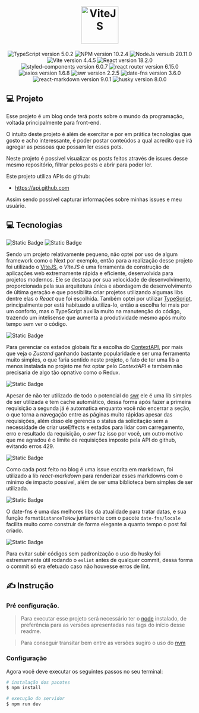 <h1 align="center">
  <img    src="https://github.com/vitejs.png" width="100px" alt="ViteJS">
</h1>

<p align="center">
  <img src="https://img.shields.io/static/v1?label=TypeScript&message=5.0.2&color=blue&labelColor=202024" alt="TypeScript version 5.0.2" />
  <img src="https://img.shields.io/static/v1?label=NPM&message=10.2.4&color=red&labelColor=202024" alt="NPM version 10.2.4" />
  <img src="https://img.shields.io/static/v1?label=Node&message=20.11.0&color=green&labelColor=202024" alt="NodeJs versuib 20.11.0" />
  <img src="https://img.shields.io/static/v1?label=Vite&message=4.4.5&color=yellow&labelColor=202024" alt="Vite version 4.4.5" />
  <img src="https://img.shields.io/static/v1?label=React&message=18.2.0&color=blue&labelColor=202024" alt="React version 18.2.0" />
  <img src="https://img.shields.io/static/v1?label=styled-components&message=6.0.7&color=AA336A&labelColor=202024" alt="styled-components version 6.0.7" />
  <img src="https://img.shields.io/static/v1?label=react router&message=6.15.0&color=FF0000&labelColor=202024" alt="react router version 6.15.0" />
  <img src="https://img.shields.io/static/v1?label=axios&message=1.6.8&color=purple&labelColor=202024" alt="axios version 1.6.8" />
  <img src="https://img.shields.io/static/v1?label=swr&message=2.2.5&color=black&labelColor=202024" alt="swr version 2.2.5" />
  <img src="https://img.shields.io/static/v1?label=date-fns&message=3.6.0&color=8c1b54&labelColor=202024" alt="date-fns version 3.6.0" />
  <img src="https://img.shields.io/static/v1?label=react-markdown&message=9.0.1&color=black&labelColor=202024" alt="react-markdown version 9.0.1" />
  <img src="https://img.shields.io/static/v1?label=husky&message=8.0.0&color=B6B6B6&labelColor=202024" alt="husky version 8.0.0" />
</p>

## 💻 Projeto

  Esse projeto é um blog onde terá posts sobre o mundo da programação, voltada principalmente para front-end.

  O intuíto deste projeto é além de exercitar e por em prática tecnologias que gosto e acho interessante, é poder postar conteúdos a qual acredito que irá agregar as pessoas que possam ler esses pots.

  Neste projeto é possível visualizar os posts feitos através de issues desse mesmo repositório, filtrar pelos posts e abrir para poder ler.

  Este projeto utiliza APIs do github:
  - https://api.github.com

  Assim sendo possível capturar informações sobre minhas issues e meu usuário.

## 💻 Tecnologias
  
![Static Badge](https://img.shields.io/badge/ViteJS-yellow)
![Static Badge](https://img.shields.io/badge/TypeScript-blue)

Sendo um projeto relativamente pequeno, não optei por uso de algum framework como o Next por exemplo, então para a realização desse projeto foi utilizado o [ViteJS](https://nextjs.org/), o _ViteJS_ é uma ferramenta de construção de aplicações web extremamente rápida e eficiente, desenvolvida para projetos modernos. Ele se destaca por sua velocidade de desenvolvimento, proporcionada pela sua arquitetura única e abordagem de desenvolvimento de última geração e que possibilita criar projetos utilizando algumas libs dentre elas o _React_ que foi escolhida. Também optei por utilizar [TypeScript](https://www.typescriptlang.org/), principalmente por está habituado a utiliza-lo, então a escolha foi mais por um conforto, mas o TypeScript auxilia muito na manutenção do código, trazendo um intelisense que aumenta a produtividade mesmo após muito tempo sem ver o código.

![Static Badge](https://img.shields.io/badge/ContextAPI-blue)

Para gerenciar os estados globais fiz a escolha do [ContextAPI](https://react.dev/reference/react/createContext), por mais que veja o _Zustand_ ganhando bastante popularidade e ser uma ferramenta muito simples, o que faria sentido neste projeto, o fato de ter uma lib a menos instalada no projeto me fez optar pelo _ContextAPI_ e também não precisaria de algo tão opnativo como o Redux.

![Static Badge](https://img.shields.io/badge/swr-black)

Apesar de não ter utilizado de todo o potencial do [swr](https://swr.vercel.app) ele é uma lib simples de ser utilizada e tem cache automático, dessa forma após fazer a primeira requisição a segunda já é automatica enquanto você não encerrar a seção, o que torna a navegação entre as páginas muito rápidas apesar das requisições, além disso ele gerencia o status da solicitação sem a necessidade de criar useEffects e estados para lidar com carregamento, erro e resultado da requisição, o _swr_ faz isso por você, um outro motivo que me agradou é o limite de requisições imposto pela API do github, evitando erros 429.

![Static Badge](https://img.shields.io/badge/react%20markdown-black)

Como cada post feito no blog é uma issue escrita em markdown, foi utilizado a lib _react-markdown_ para renderizar esses markdowns com o mínimo de impacto possível, além de ser uma biblioteca bem simples de ser utilizada.

![Static Badge](https://img.shields.io/badge/date%20fns-8c1b54)

O date-fns é uma das melhores libs da atualidade para tratar datas, e sua função `formatDistanceToNow` juntamente com o pacote `date-fns/locale` facilita muito como construir de forma elegante a quanto tempo o post foi criado.

![Static Badge](https://img.shields.io/badge/husky-202024)

Para evitar subir códigos sem padronização o uso do husky foi estremamente útil rodando o `eslint` antes de qualquer commit, dessa forma o commit só era efetuado caso não houvesse erros de lint.

## ✍️ Instrução

### Pré configuração.
>Para executar esse projeto será necessário ter o [node](https://nodejs.org/en) instalado, de preferência para as versões apresentadas nas tags do início desse readme.

>Para conseguir transitar bem entre as versões sugiro o uso do [nvm](https://github.com/nvm-sh/nvm)

### Configuração

Agora você deve executar os seguintes passos no seu terminal:
```bash
# instalação dos pacotes
$ npm install

# execução do servidor
$ npm run dev
```
